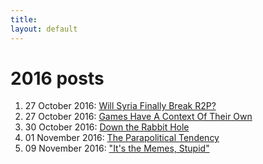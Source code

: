 ```yaml
---
title: 
layout: default
---
```


# 2016 posts

1. 27 October 2016: [Will Syria Finally Break R2P?](https://suklea.github.io/posts/2016/October/27.html) 
2. 27 October 2016: [Games Have A Context Of Their Own](https://suklea.github.io/posts/2016/October/27a.html)
3. 30 October 2016: [Down the Rabbit Hole](https://suklea.github.io/posts/2016/October/30.html)
4. 01 November 2016: [The Parapolitical Tendency](https://suklea.github.io/posts/2016/November/01.html)
5. 09 November 2016: ["It's the Memes, Stupid"](https://suklea.github.io/posts/2016/November/09.html)
